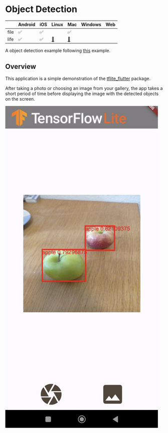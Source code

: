 # Object Detection

|      | Android | iOS | Linux | Mac | Windows | Web |
|------|---------|-----|-------|-----|---------|-----|
| file | ✅       | ✅   |       | ✅   |         |     |
| life | ✅       | ✅   |   [🚧](https://github.com/flutter/flutter/issues/41710)    | [🚧](https://github.com/flutter/flutter/issues/41708)   |         |     |

A object detection example following [this](https://www.tensorflow.org/lite/examples/object_detection/overview) example.

## Overview

This application is a simple demonstration of the [tflite_flutter](https://pub.dev/packages/tflite_flutter) package.

After taking a photo or choosing an image from your gallery, the app takes a short period of time before displaying the image with the detected objects on the screen.

![Example usage](screenshot.png)
